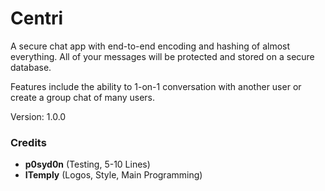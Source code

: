 # Centri
A secure chat app with end-to-end encoding and hashing of almost everything. All of your messages will be protected and stored on a secure database. 

Features include the ability to 1-on-1 conversation with another user or create a group chat of many users. 

Version: 1.0.0

<h3>Credits</h3>

- <b>p0syd0n</b> (Testing, 5-10 Lines)
- <b>ITemply</b> (Logos, Style, Main Programming)